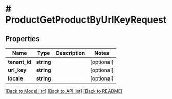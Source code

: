 # # ProductGetProductByUrlKeyRequest


## Properties


Name | Type | Description | Notes
------------ | ------------- | ------------- | -------------
**tenant_id**| **string** |   | [optional]
**url_key**| **string** |   | [optional]
**locale**| **string** |   | [optional]


[[Back to Model list]](../../README.md#models) [[Back to API list]](../../README.md#endpoints) [[Back to README]](../../README.md)